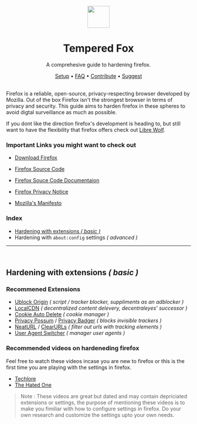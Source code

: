 <p align="center" >
<img src="https://user-images.githubusercontent.com/65299153/135608910-a219b036-09b7-4aec-8cf7-cb266295a690.png" width="60" />
</p>

<h1 align="center">Tempered Fox</h1>
<p align="center"> A comprehesive guide to hardening firefox. </p>


<div align="center">
	<a href="https://github.com/CTZxVULKAN/Tempered-Fox">Setup</a>
  <span> • </span>
    	<a href="https://github.com/CTZxVULKAN/Tempered-Fox">FAQ</a>
  <span> • </span>
       	<a href="https://github.com/CTZxVULKAN/Tempered-Fox">Contribute</a>
  <span> • </span>
	<a href="https://github.com/CTZxVULKAN/Tempered-Fox">Suggest</a>
</div>


<br>

Firefox is a reliable, open-source, privacy-respecting browser developed by Mozilla. Out of the box Firefox isn't the strongest browser in terms of privacy and security. This guide aims to harden firefox in these spheres to avoid digtal surveillance as much as possible.

If you dont like the direction firefox's development is heading to, but still want to have the flexibility that firefox offers check out [Libre Wolf](https://librewolf-community.gitlab.io/).

### Important Links you might want to check out
* [Download Firefox](https://www.mozilla.org/en-US/firefox/new/)

* [Firefox Source Code](https://hg.mozilla.org/mozilla-central/summary)

* [Firefox Souce Code Documentaion](https://firefox-source-docs.mozilla.org/index.html)

* [Firefox Privacy Notice](https://www.mozilla.org/en-US/privacy/firefox/)

* [Mozilla's Manifesto](https://www.mozilla.org/en-US/about/manifesto/)


### Index

* [Hardening with extensions *( basic )*](#hardening-with-extensions--basic-)
* Hardening with `about:config` settings *( advanced )*

____

<br>

## Hardening with extensions *( basic )*

### Recommened Extensions 

* [Ublock Origin](https://addons.mozilla.org/en-US/firefox/addon/ublock-origin/) *( script / tracker blocker, suppliments as an adblocker )*
* [LocalCDN](https://addons.mozilla.org/en-US/firefox/addon/localcdn-fork-of-decentraleyes/) *( decentralized content delevery, decentraleyes' successor )*
* [Cookie Auto Delete](https://addons.mozilla.org/en-US/firefox/addon/cookie-autodelete/) *( cookie manager )*
* [Privacy Possum](https://addons.mozilla.org/en-US/firefox/addon/privacy-possum/) / [Privacy Badger](https://addons.mozilla.org/en-US/firefox/addon/privacy-badger17/) *( blocks invisible trackers )*
* [NeatURL](https://addons.mozilla.org/en-US/firefox/addon/neat-url/) / [ClearURLs](https://addons.mozilla.org/en-US/firefox/addon/clearurls/) *( filter out urls with tracking elements )*
* [User Agent Switcher](https://addons.mozilla.org/en-US/firefox/addon/user-agent-string-switcher/) *( manager user agents )*

### Recommended videos on hardeneding firefox

Feel free to watch these videos incase you are new to firefox or this is the first time you are playing with the settings in firefox.

* [Techlore](https://piped.kavin.rocks/watch?v=NXsC1j7wIQE)
* [The Hated One](https://piped.kavin.rocks/watch?v=xxWXLlfqNAo)

> Note : These videos are great but dated and may contain depriciated extensions or settings, the purpose of mentioning these videos is to make you fimiliar with how to configure settings in firefox.
> Do your own research and customize the settings upto your own needs. 

